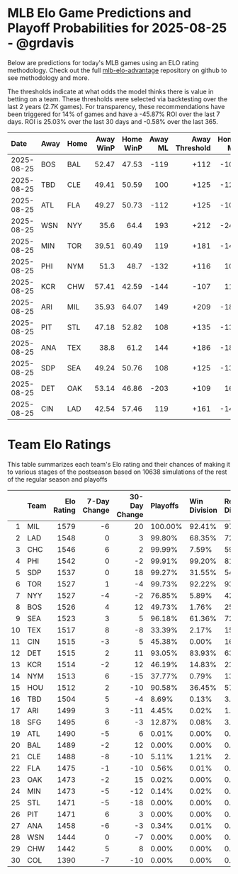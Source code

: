 # MLB Elo Game Predictions and Playoff Probabilities for 2025-08-25 - @grdavis
Below are predictions for today's MLB games using an ELO rating methodology. Check out the full [mlb-elo-advantage](https://github.com/grdavis/mlb-elo-advantage) repository on github to see methodology and more.

The thresholds indicate at what odds the model thinks there is value in betting on a team. These thresholds were selected via backtesting over the last 2 years (2.7K games). For transparency, these recommendations have been triggered for 14% of games and have a -45.87% ROI over the last 7 days. ROI is 25.03% over the last 30 days and -0.58% over the last 365.

| Date       | Away   | Home   |   Away WinP |   Home WinP |   Away ML |   Away Threshold |   Home ML |   Home Threshold |
|:-----------|:-------|:-------|------------:|------------:|----------:|-----------------:|----------:|-----------------:|
| 2025-08-25 | BOS    | BAL    |       52.47 |       47.53 |      -119 |             +112 |      -102 |             +134 |
| 2025-08-25 | TBD    | CLE    |       49.41 |       50.59 |       100 |             +125 |      -125 |             +119 |
| 2025-08-25 | ATL    | FLA    |       49.27 |       50.73 |      -112 |             +125 |      -106 |             +119 |
| 2025-08-25 | WSN    | NYY    |       35.6  |       64.4  |       193 |             +212 |      -241 |             -138 |
| 2025-08-25 | MIN    | TOR    |       39.51 |       60.49 |       119 |             +181 |      -144 |             -120 |
| 2025-08-25 | PHI    | NYM    |       51.3  |       48.7  |      -132 |             +116 |       108 |             +128 |
| 2025-08-25 | KCR    | CHW    |       57.41 |       42.59 |      -144 |             -107 |       118 |             +161 |
| 2025-08-25 | ARI    | MIL    |       35.93 |       64.07 |       149 |             +209 |      -182 |             -137 |
| 2025-08-25 | PIT    | STL    |       47.18 |       52.82 |       108 |             +135 |      -132 |             +110 |
| 2025-08-25 | ANA    | TEX    |       38.8  |       61.2  |       144 |             +186 |      -182 |             -123 |
| 2025-08-25 | SDP    | SEA    |       49.24 |       50.76 |       108 |             +125 |      -132 |             +119 |
| 2025-08-25 | DET    | OAK    |       53.14 |       46.86 |      -203 |             +109 |       165 |             +137 |
| 2025-08-25 | CIN    | LAD    |       42.54 |       57.46 |       119 |             +161 |      -145 |             -107 |

# Team Elo Ratings
This table summarizes each team's Elo rating and their chances of making it to various stages of the postseason based on 10638 simulations of the rest of the regular season and playoffs

|    | Team   |   Elo Rating |   7-Day Change |   30-Day Change | Playoffs   | Win Division   | Reach Div. Rd.   | Reach CS   | Reach WS   | Win WS   |
|---:|:-------|-------------:|---------------:|----------------:|:-----------|:---------------|:-----------------|:-----------|:-----------|:---------|
|  1 | MIL    |         1579 |             -6 |              20 | 100.00%    | 92.41%         | 97.42%           | 61.80%     | 41.79%     | 30.91%   |
|  2 | LAD    |         1548 |              0 |               3 | 99.80%     | 68.35%         | 72.18%           | 36.91%     | 15.85%     | 9.74%    |
|  3 | CHC    |         1546 |              6 |               2 | 99.99%     | 7.59%          | 59.31%           | 23.50%     | 12.49%     | 8.02%    |
|  4 | PHI    |         1542 |              0 |              -2 | 99.91%     | 99.20%         | 81.19%           | 42.10%     | 16.69%     | 9.73%    |
|  5 | SDP    |         1537 |              0 |              18 | 99.27%     | 31.55%         | 54.56%           | 22.55%     | 9.37%      | 5.44%    |
|  6 | TOR    |         1527 |              1 |              -4 | 99.73%     | 92.22%         | 93.50%           | 50.55%     | 26.68%     | 9.98%    |
|  7 | NYY    |         1527 |             -4 |              -2 | 76.85%     | 5.89%          | 42.24%           | 20.96%     | 11.53%     | 4.12%    |
|  8 | BOS    |         1526 |              4 |              12 | 49.73%     | 1.76%          | 25.10%           | 12.33%     | 6.45%      | 2.20%    |
|  9 | SEA    |         1523 |              3 |               5 | 96.18%     | 61.36%         | 72.95%           | 38.18%     | 19.37%     | 6.78%    |
| 10 | TEX    |         1517 |              8 |              -8 | 33.39%     | 2.17%          | 15.94%           | 7.61%      | 3.60%      | 1.08%    |
| 11 | CIN    |         1515 |             -3 |               5 | 45.38%     | 0.00%          | 16.89%           | 6.32%      | 2.00%      | 1.02%    |
| 12 | DET    |         1515 |              2 |              11 | 93.05%     | 83.93%         | 63.31%           | 30.39%     | 13.98%     | 4.37%    |
| 13 | KCR    |         1514 |             -2 |              12 | 46.19%     | 14.83%         | 23.36%           | 10.84%     | 4.99%      | 1.50%    |
| 14 | NYM    |         1513 |              6 |             -15 | 37.77%     | 0.79%          | 13.16%           | 5.09%      | 1.33%      | 0.51%    |
| 15 | HOU    |         1512 |              2 |             -10 | 90.58%     | 36.45%         | 57.69%           | 26.89%     | 12.55%     | 4.21%    |
| 16 | TBD    |         1504 |              5 |              -4 | 8.69%      | 0.13%          | 3.67%            | 1.43%      | 0.60%      | 0.19%    |
| 17 | ARI    |         1499 |              3 |             -11 | 4.45%      | 0.02%          | 1.23%            | 0.42%      | 0.13%      | 0.05%    |
| 18 | SFG    |         1495 |              6 |              -3 | 12.87%     | 0.08%          | 3.95%            | 1.27%      | 0.34%      | 0.08%    |
| 19 | ATL    |         1490 |             -5 |               6 | 0.01%      | 0.00%          | 0.00%            | 0.00%      | 0.00%      | 0.00%    |
| 20 | BAL    |         1489 |             -2 |              12 | 0.00%      | 0.00%          | 0.00%            | 0.00%      | 0.00%      | 0.00%    |
| 21 | CLE    |         1488 |             -8 |             -10 | 5.11%      | 1.21%          | 2.12%            | 0.77%      | 0.24%      | 0.08%    |
| 22 | FLA    |         1475 |             -1 |             -10 | 0.56%      | 0.01%          | 0.10%            | 0.04%      | 0.00%      | 0.00%    |
| 23 | OAK    |         1473 |             -2 |              15 | 0.02%      | 0.00%          | 0.00%            | 0.00%      | 0.00%      | 0.00%    |
| 24 | MIN    |         1473 |             -5 |             -12 | 0.14%      | 0.02%          | 0.04%            | 0.00%      | 0.00%      | 0.00%    |
| 25 | STL    |         1471 |             -5 |             -18 | 0.00%      | 0.00%          | 0.00%            | 0.00%      | 0.00%      | 0.00%    |
| 26 | PIT    |         1471 |              6 |               3 | 0.00%      | 0.00%          | 0.00%            | 0.00%      | 0.00%      | 0.00%    |
| 27 | ANA    |         1458 |             -6 |              -3 | 0.34%      | 0.01%          | 0.09%            | 0.03%      | 0.01%      | 0.00%    |
| 28 | WSN    |         1444 |              0 |              -7 | 0.00%      | 0.00%          | 0.00%            | 0.00%      | 0.00%      | 0.00%    |
| 29 | CHW    |         1442 |              5 |               8 | 0.00%      | 0.00%          | 0.00%            | 0.00%      | 0.00%      | 0.00%    |
| 30 | COL    |         1390 |             -7 |             -10 | 0.00%      | 0.00%          | 0.00%            | 0.00%      | 0.00%      | 0.00%    |